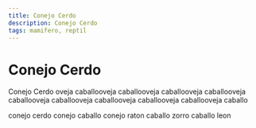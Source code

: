 ```yaml
---
title: Conejo Cerdo
description: Conejo Cerdo
tags: mamifero, reptil
---
```


# Conejo Cerdo

Conejo Cerdo oveja caballooveja caballooveja caballooveja caballooveja caballooveja caballooveja caballooveja caballooveja caballooveja caballo

conejo cerdo conejo caballo conejo raton caballo zorro caballo leon